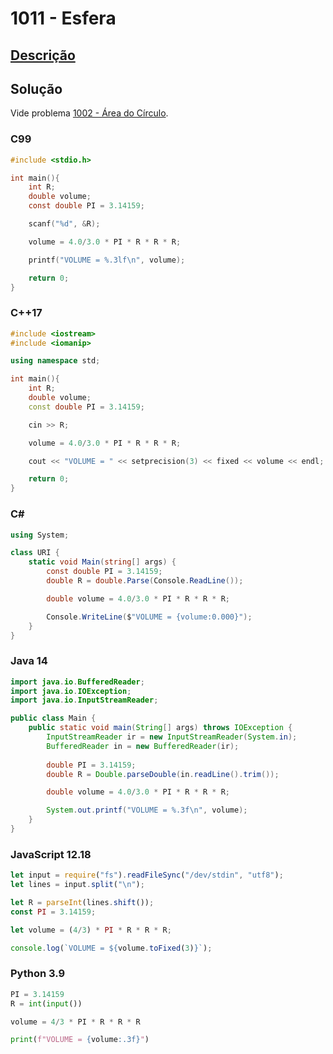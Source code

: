 # 1011 - Esfera

## [Descrição](https://www.beecrowd.com.br/judge/pt/problems/view/1011)

## Solução

Vide problema [1002 - Área do Círculo](../1002/README.md).

### C99

```c
#include <stdio.h>

int main(){
    int R;
    double volume;
    const double PI = 3.14159;

    scanf("%d", &R);

    volume = 4.0/3.0 * PI * R * R * R;

    printf("VOLUME = %.3lf\n", volume);

    return 0;
}
```

### C++17

```cpp
#include <iostream>
#include <iomanip>

using namespace std;

int main(){
    int R;
    double volume;
    const double PI = 3.14159;

    cin >> R;

    volume = 4.0/3.0 * PI * R * R * R;

    cout << "VOLUME = " << setprecision(3) << fixed << volume << endl;

    return 0;
}
```

### C#

```cs
using System;

class URI {
    static void Main(string[] args) {
        const double PI = 3.14159;
        double R = double.Parse(Console.ReadLine());

        double volume = 4.0/3.0 * PI * R * R * R;

        Console.WriteLine($"VOLUME = {volume:0.000}");
    }
}
```

### Java 14

```java
import java.io.BufferedReader;
import java.io.IOException;
import java.io.InputStreamReader;

public class Main {
    public static void main(String[] args) throws IOException {
        InputStreamReader ir = new InputStreamReader(System.in);
        BufferedReader in = new BufferedReader(ir);
        
        double PI = 3.14159;
        double R = Double.parseDouble(in.readLine().trim());

        double volume = 4.0/3.0 * PI * R * R * R;

        System.out.printf("VOLUME = %.3f\n", volume);
    }
}
```

### JavaScript 12.18

```javascript
let input = require("fs").readFileSync("/dev/stdin", "utf8");
let lines = input.split("\n");

let R = parseInt(lines.shift());
const PI = 3.14159;

let volume = (4/3) * PI * R * R * R;

console.log(`VOLUME = ${volume.toFixed(3)}`);
```

### Python 3.9

```python
PI = 3.14159
R = int(input())

volume = 4/3 * PI * R * R * R

print(f"VOLUME = {volume:.3f}")
```
